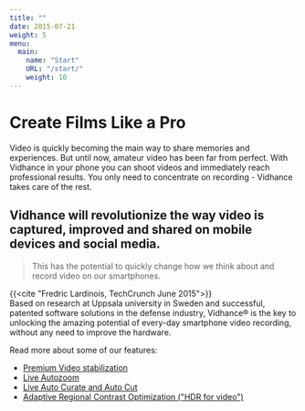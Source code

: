 ```yaml
---
title: ""
date: 2015-07-21
weight: 5
menu:
  main:
    name: "Start"
    URL: "/start/"
    weight: 10
---
```

# Create Films Like a Pro

Video is quickly becoming the main way to share memories and experiences. But until now, amateur video has been far from perfect. With Vidhance in your phone you can shoot videos and immediately reach professional results. You only need to concentrate on recording - Vidhance takes care of the rest.

## Vidhance will revolutionize the way video is captured, improved and shared on mobile devices and social media.

>This has the potential to quickly change how we think about and record video on our smartphones. 

{{<cite "Fredric Lardinois, TechCrunch June 2015">}} 
<br>
Based on research at Uppsala university in Sweden and successful, patented software solutions in the defense industry, Vidhance® is the key to unlocking the amazing potential of every-day smartphone video recording, without any need to improve the hardware. 

Read more about some of our features:
- [Premium Video stabilization](/solutions/stabilization)
- [Live Autozoom](/solutions/autozoom)
- [Live Auto Curate and Auto Cut](/solutions/autocut)
- [Adaptive Regional Contrast Optimization ("HDR for video")](/solutions/contrast)
